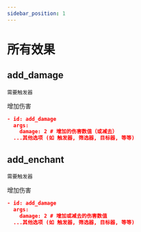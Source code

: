 ```yaml
---
sidebar_position: 1
---
```


# 所有效果

## add_damage

`需要触发器`

增加伤害

```json
- id: add_damage
  args:
    damage: 2 # 增加的伤害数值（或减去）
  ...其他选项 (如 触发器, 筛选器, 目标器, 等等)
```

## add_enchant

`需要触发器`

增加伤害

```json
- id: add_damage
  args:
    damage: 2 # 增加或减去的伤害数值
  ...其他选项 (如 触发器, 筛选器, 目标器, 等等)
```
